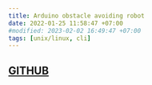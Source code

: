 ```yaml
---
title: Arduino obstacle avoiding robot 
date: 2022-01-25 11:58:47 +07:00
#modified: 2023-02-02 16:49:47 +07:00
tags: [unix/linux, cli]
---
```



## [GITHUB](https://github.com/Sharukhi/Obstacle-avoiding-robot)

